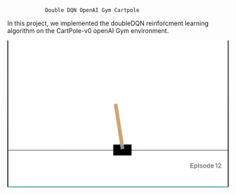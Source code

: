                 Double DQN OpenAI Gym Cartpole

In this project, we implemented the doubleDQN reinforcment learning algorithm on 
the CartPole-v0 openAI Gym environment.



![The CartPole-v0 Environment](images/cartpole.PNG)
